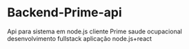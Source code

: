 # Backend-Prime-api
Api para sistema em node.js
cliente Prime saude ocupacional
desenvolvimento fullstack aplicação node.js+react
